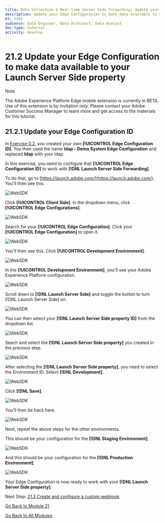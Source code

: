 ```yaml
---
title: Data Collection & Real-time Server Side Forwarding: Update your Edge Configuration to make data available to your Launch Server Side property
description: Update your Edge Configuration to make data available to your Launch Server Side property
kt: 5342
audience: Data Engineer, Data Architect, Data Analyst
doc-type: tutorial
activity: develop
---
```


# 21.2 Update your Edge Configuration to make data available to your Launch Server Side property

>[!NOTE]
>
>The Adobe Experience Platform Edge mobile extension is currently in BETA. Use of this extension is by invitation only. Please contact your Adobe Customer Success Manager to learn more and get access to the materials for this tutorial.

## 21.2.1 Update your Edge Configuration ID

In [Exercise 0.2](./../../modules/module0/ex2.md), you created your own **[!UICONTROL Edge Configuration ID]**. You then used the name **ldap - Demo System Edge Configuration** and replaced **ldap** with your ldap.

In this exercise, you need to configure that **[!UICONTROL Edge Configuration ID]** to work with **[!DNL Launch Server Side Forwarding]**.

To do that, go to [https://launch.adobe.com/](https://launch.adobe.com/). You'll then see this. 

![WebSDK](./images/websdk0.png)

Click **[!UICONTROL Client Side]**. In the dropdown menu, click **[!UICONTROL Edge Configurations]**.

![WebSDK](./images/websdk1.png)

Search for your **[!UICONTROL Edge Configuration]**. Click your **[!UICONTROL Edge Configuration]** to open it.

![WebSDK](./images/websdk2.png)

You'll then see this. Click **[!UICONTROL Development Environment]**.

![WebSDK](./images/websdk3.png)

In the **[!UICONTROL Development Environment]**, you'll see your Adobe Experience Platform configuration. 

![WebSDK](./images/websdk4.png)

Scroll down to **[!DNL Launch Server Side]** and toggle the button to turn [!DNL Launch Server Side] on.

![WebSDK](./images/websdk4a.png)

You can then select your **[!DNL Launch Server Side property ID]** from the dropdown list.

![WebSDK](./images/websdk5.png)

Seach and select the **[!DNL Launch Server Side property]** you created in the previous step.

![WebSDK](./images/websdk6.png)

After selecting the **[!DNL Launch Server Side property]**, you need to select the Environment ID. Select **[!DNL Development]**.

![WebSDK](./images/websdk7.png)

Click **[!DNL Save]**.

![WebSDK](./images/websdk8.png)

You'll then be back here.

![WebSDK](./images/websdk8a.png)

Next, repeat the above steps for the other environments.

This should be your configuration for the **[!DNL Staging Environment]**.

![WebSDK](./images/websdk9.png)

And this should be your configuration for the **[!DNL Production Environment]**.

![WebSDK](./images/websdk10.png)

Your Edge Configuration is now ready to work with your **[!DNL Launch Server Side property]**.

Next Step: [21.3 Create and configure a custom webhook](./ex3.md)

[Go Back to Module 21](./aep_data_collection_ssf.md)

[Go Back to All Modules](./../../overview.md)
